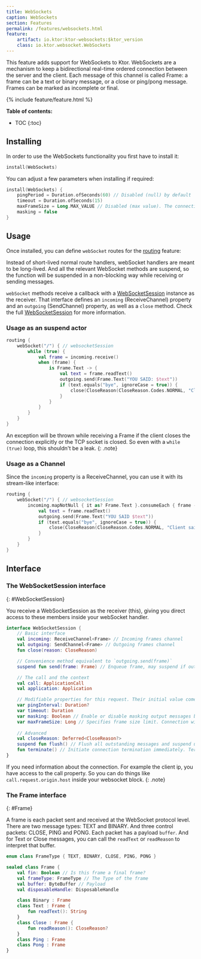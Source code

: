 ```yaml
---
title: WebSockets
caption: WebSockets
section: Features
permalink: /features/websockets.html
feature:
    artifact: io.ktor:ktor-websockets:$ktor_version
    class: io.ktor.websocket.WebSockets
---
```


This feature adds support for WebSockets to Ktor.
WebSockets are a mechanism to keep a bidirectional real-time ordered connection between
the server and the client.
Each message of this channel is called Frame: a frame can be a text or binary message,
or a close or ping/pong message. Frames can be marked as incomplete or final.

{% include feature/feature.html %}

**Table of contents:**

* TOC
{:toc}

## Installing

In order to use the WebSockets functionality you first have to install it: 

```kotlin
install(WebSockets)
```

You can adjust a few parameters when installing if required:

```kotlin
install(WebSockets) {
    pingPeriod = Duration.ofSeconds(60) // Disabled (null) by default
    timeout = Duration.ofSeconds(15)
    maxFrameSize = Long.MAX_VALUE // Disabled (max value). The connection will be closed if surpassed this length. 
    masking = false
}
```

## Usage

Once installed, you can define `webSocket` routes for the [routing](/features/routing.html) feature:

Instead of short-lived normal route handlers, webSocket handlers are meant to be long-lived.
And all the relevant WebSocket methods are suspend, so the function will be suspended in
a non-blocking way while receiving or sending messages.

`webSocket` methods receive a callback with a [WebSocketSession](#WebSocketSession)
instance as the receiver. That interface defines an `incoming` (ReceiveChannel) property and an `outgoing` (SendChannel)
property, as well as a `close` method. Check the full [WebSocketSession](#WebSocketSession) for more information.

### Usage as an suspend actor

```kotlin
routing {
    webSocket("/") { // websocketSession
        while (true) {
            val frame = incoming.receive()
            when (frame) {
                is Frame.Text -> {
                    val text = frame.readText()
                    outgoing.send(Frame.Text("YOU SAID: $text"))
                    if (text.equals("bye", ignoreCase = true)) {
                        close(CloseReason(CloseReason.Codes.NORMAL, "Client said BYE"))
                    }
                }
            }
        }
    }
}
```

An exception will be thrown while receiving a Frame if the client closes the connection
explicitly or the TCP socket is closed. So even with a `while (true)` loop, this shouldn't be
a leak.
{: .note}

### Usage as a Channel

Since the `incoming` property is a ReceiveChannel, you can use it with its stream-like interface:

```kotlin
routing {
    webSocket("/") { // websocketSession
        incoming.mapNotNull { it as? Frame.Text }.consumeEach { frame ->
            val text = frame.readText()
            outgoing.send(Frame.Text("YOU SAID $text"))
            if (text.equals("bye", ignoreCase = true)) {
                close(CloseReason(CloseReason.Codes.NORMAL, "Client said BYE"))
            }
        }
    }
}
``` 

## Interface

### The WebSocketSession interface
{: #WebSocketSession}

You receive a WebSocketSession as the receiver (this), giving you direct access
to these members inside your webSocket handler.

```kotlin
interface WebSocketSession {
    // Basic interface
    val incoming: ReceiveChannel<Frame> // Incoming frames channel
    val outgoing: SendChannel<Frame> // Outgoing frames channel
    fun close(reason: CloseReason)

    // Convenience method equivalent to `outgoing.send(frame)`
    suspend fun send(frame: Frame) // Enqueue frame, may suspend if outgoing queue is full. May throw an exception if outgoing channel is already closed so it is impossible to transfer any message.

    // The call and the context
    val call: ApplicationCall
    val application: Application

    // Modifiable properties for this request. Their initial value comes from the feature configuration.
    var pingInterval: Duration?
    var timeout: Duration
    var masking: Boolean // Enable or disable masking output messages by a random xor mask.
    var maxFrameSize: Long // Specifies frame size limit. Connection will be closed if violated
    
    // Advanced
    val closeReason: Deferred<CloseReason?>
    suspend fun flush() // Flush all outstanding messages and suspend until all earlier sent messages will be written. Could be called at any time even after close. May return immediately if connection is already terminated.
    fun terminate() // Initiate connection termination immediately. Termination may complete asynchronously.
}
```

If you need information about the connection. For example the client ip, you have access
to the call property. So you can do things like `call.request.origin.host` inside
your websocket block.
{: .note}

### The Frame interface
{: #Frame}

A frame is each packet sent and received at the WebSocket protocol level.
There are two message types: TEXT and BINARY. And three control packets: CLOSE, PING and PONG.
Each packet has a payload `buffer`. And for Text or Close messages, you can
call the `readText` or `readReason` to interpret that buffer.

```kotlin
enum class FrameType { TEXT, BINARY, CLOSE, PING, PONG }
```

```kotlin
sealed class Frame {
    val fin: Boolean // Is this frame a final frame?
    val frameType: FrameType // The Type of the frame
    val buffer: ByteBuffer // Payload
    val disposableHandle: DisposableHandle

    class Binary : Frame
    class Text : Frame {
        fun readText(): String
    }
    class Close : Frame {
        fun readReason(): CloseReason?
    }
    class Ping : Frame
    class Pong : Frame
}
```
